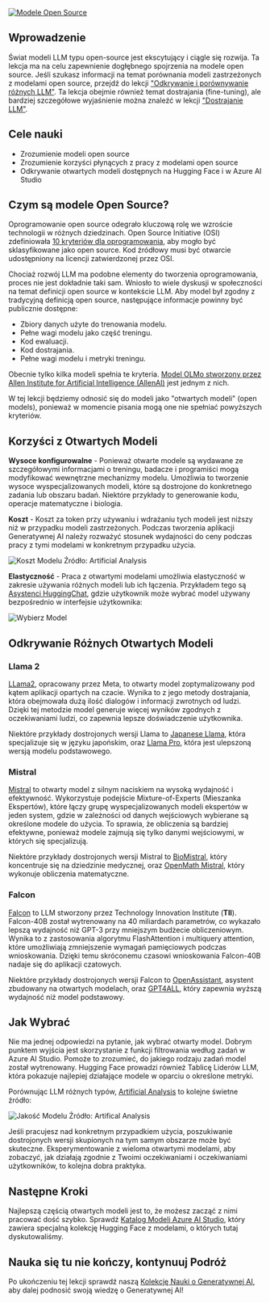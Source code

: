 [![Modele Open Source](../../images/16-lesson-banner.png?WT.mc_id=academic-105485-koreyst)](https://aka.ms/gen-ai-lesson16-gh?WT.mc_id=academic-105485-koreyst)

## Wprowadzenie

Świat modeli LLM typu open-source jest ekscytujący i ciągle się rozwija. Ta lekcja ma na celu zapewnienie dogłębnego spojrzenia na modele open source. Jeśli szukasz informacji na temat porównania modeli zastrzeżonych z modelami open source, przejdź do lekcji ["Odkrywanie i porównywanie różnych LLM"](../02-exploring-and-comparing-different-llms/README.md?WT.mc_id=academic-105485-koreyst). Ta lekcja obejmie również temat dostrajania (fine-tuning), ale bardziej szczegółowe wyjaśnienie można znaleźć w lekcji ["Dostrajanie LLM"](../18-fine-tuning/README.md?WT.mc_id=academic-105485-koreyst).

## Cele nauki

- Zrozumienie modeli open source
- Zrozumienie korzyści płynących z pracy z modelami open source
- Odkrywanie otwartych modeli dostępnych na Hugging Face i w Azure AI Studio

## Czym są modele Open Source?

Oprogramowanie open source odegrało kluczową rolę we wzroście technologii w różnych dziedzinach. Open Source Initiative (OSI) zdefiniowała [10 kryteriów dla oprogramowania](https://web.archive.org/web/20241126001143/https://opensource.org/osd?WT.mc_id=academic-105485-koreyst), aby mogło być sklasyfikowane jako open source. Kod źródłowy musi być otwarcie udostępniony na licencji zatwierdzonej przez OSI.

Chociaż rozwój LLM ma podobne elementy do tworzenia oprogramowania, proces nie jest dokładnie taki sam. Wniosło to wiele dyskusji w społeczności na temat definicji open source w kontekście LLM. Aby model był zgodny z tradycyjną definicją open source, następujące informacje powinny być publicznie dostępne:

- Zbiory danych użyte do trenowania modelu.
- Pełne wagi modelu jako część treningu.
- Kod ewaluacji.
- Kod dostrajania.
- Pełne wagi modelu i metryki treningu.

Obecnie tylko kilka modeli spełnia te kryteria. [Model OLMo stworzony przez Allen Institute for Artificial Intelligence (AllenAI)](https://huggingface.co/allenai/OLMo-7B?WT.mc_id=academic-105485-koreyst) jest jednym z nich.

W tej lekcji będziemy odnosić się do modeli jako "otwartych modeli" (open models), ponieważ w momencie pisania mogą one nie spełniać powyższych kryteriów.

## Korzyści z Otwartych Modeli

**Wysoce konfigurowalne** - Ponieważ otwarte modele są wydawane ze szczegółowymi informacjami o treningu, badacze i programiści mogą modyfikować wewnętrzne mechanizmy modelu. Umożliwia to tworzenie wysoce wyspecjalizowanych modeli, które są dostrojone do konkretnego zadania lub obszaru badań. Niektóre przykłady to generowanie kodu, operacje matematyczne i biologia.

**Koszt** - Koszt za token przy używaniu i wdrażaniu tych modeli jest niższy niż w przypadku modeli zastrzeżonych. Podczas tworzenia aplikacji Generatywnej AI należy rozważyć stosunek wydajności do ceny podczas pracy z tymi modelami w konkretnym przypadku użycia.

![Koszt Modelu](../../images/model-price.png?WT.mc_id=academic-105485-koreyst)
Źródło: Artificial Analysis

**Elastyczność** - Praca z otwartymi modelami umożliwia elastyczność w zakresie używania różnych modeli lub ich łączenia. Przykładem tego są [Asystenci HuggingChat](https://huggingface.co/chat?WT.mc_id=academic-105485-koreyst), gdzie użytkownik może wybrać model używany bezpośrednio w interfejsie użytkownika:

![Wybierz Model](../../images/choose-model.png?WT.mc_id=academic-105485-koreyst)

## Odkrywanie Różnych Otwartych Modeli

### Llama 2

[LLama2](https://huggingface.co/meta-llama?WT.mc_id=academic-105485-koreyst), opracowany przez Meta, to otwarty model zoptymalizowany pod kątem aplikacji opartych na czacie. Wynika to z jego metody dostrajania, która obejmowała dużą ilość dialogów i informacji zwrotnych od ludzi. Dzięki tej metodzie model generuje więcej wyników zgodnych z oczekiwaniami ludzi, co zapewnia lepsze doświadczenie użytkownika.

Niektóre przykłady dostrojonych wersji Llama to [Japanese Llama](https://huggingface.co/elyza/ELYZA-japanese-Llama-2-7b?WT.mc_id=academic-105485-koreyst), która specjalizuje się w języku japońskim, oraz [Llama Pro](https://huggingface.co/TencentARC/LLaMA-Pro-8B?WT.mc_id=academic-105485-koreyst), która jest ulepszoną wersją modelu podstawowego.

### Mistral

[Mistral](https://huggingface.co/mistralai?WT.mc_id=academic-105485-koreyst) to otwarty model z silnym naciskiem na wysoką wydajność i efektywność. Wykorzystuje podejście Mixture-of-Experts (Mieszanka Ekspertów), które łączy grupę wyspecjalizowanych modeli ekspertów w jeden system, gdzie w zależności od danych wejściowych wybierane są określone modele do użycia. To sprawia, że obliczenia są bardziej efektywne, ponieważ modele zajmują się tylko danymi wejściowymi, w których się specjalizują.

Niektóre przykłady dostrojonych wersji Mistral to [BioMistral](https://huggingface.co/BioMistral/BioMistral-7B?text=Mon+nom+est+Thomas+et+mon+principal?WT.mc_id=academic-105485-koreyst), który koncentruje się na dziedzinie medycznej, oraz [OpenMath Mistral](https://huggingface.co/nvidia/OpenMath-Mistral-7B-v0.1-hf?WT.mc_id=academic-105485-koreyst), który wykonuje obliczenia matematyczne.

### Falcon

[Falcon](https://huggingface.co/tiiuae?WT.mc_id=academic-105485-koreyst) to LLM stworzony przez Technology Innovation Institute (**TII**). Falcon-40B został wytrenowany na 40 miliardach parametrów, co wykazało lepszą wydajność niż GPT-3 przy mniejszym budżecie obliczeniowym. Wynika to z zastosowania algorytmu FlashAttention i multiquery attention, które umożliwiają zmniejszenie wymagań pamięciowych podczas wnioskowania. Dzięki temu skróconemu czasowi wnioskowania Falcon-40B nadaje się do aplikacji czatowych.

Niektóre przykłady dostrojonych wersji Falcon to [OpenAssistant](https://huggingface.co/OpenAssistant/falcon-40b-sft-top1-560?WT.mc_id=academic-105485-koreyst), asystent zbudowany na otwartych modelach, oraz [GPT4ALL](https://huggingface.co/nomic-ai/gpt4all-falcon?WT.mc_id=academic-105485-koreyst), który zapewnia wyższą wydajność niż model podstawowy.

## Jak Wybrać

Nie ma jednej odpowiedzi na pytanie, jak wybrać otwarty model. Dobrym punktem wyjścia jest skorzystanie z funkcji filtrowania według zadań w Azure AI Studio. Pomoże to zrozumieć, do jakiego rodzaju zadań model został wytrenowany. Hugging Face prowadzi również Tablicę Liderów LLM, która pokazuje najlepiej działające modele w oparciu o określone metryki.

Porównując LLM różnych typów, [Artificial Analysis](https://artificialanalysis.ai/?WT.mc_id=academic-105485-koreyst) to kolejne świetne źródło:

![Jakość Modelu](../../images/model-quality.png?WT.mc_id=academic-105485-koreyst)
Źródło: Artifical Analysis

Jeśli pracujesz nad konkretnym przypadkiem użycia, poszukiwanie dostrojonych wersji skupionych na tym samym obszarze może być skuteczne. Eksperymentowanie z wieloma otwartymi modelami, aby zobaczyć, jak działają zgodnie z Twoimi oczekiwaniami i oczekiwaniami użytkowników, to kolejna dobra praktyka.

## Następne Kroki

Najlepszą częścią otwartych modeli jest to, że możesz zacząć z nimi pracować dość szybko. Sprawdź [Katalog Modeli Azure AI Studio](https://ai.azure.com?WT.mc_id=academic-105485-koreyst), który zawiera specjalną kolekcję Hugging Face z modelami, o których tutaj dyskutowaliśmy.

## Nauka się tu nie kończy, kontynuuj Podróż

Po ukończeniu tej lekcji sprawdź naszą [Kolekcję Nauki o Generatywnej AI](https://aka.ms/genai-collection?WT.mc_id=academic-105485-koreyst), aby dalej podnosić swoją wiedzę o Generatywnej AI!
